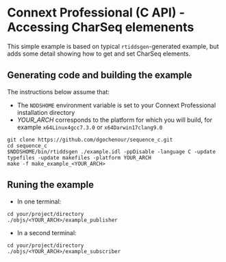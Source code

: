 # Connext Professional (C API) - Accessing CharSeq elemenents 

This simple example is based on typical `rtiddsgen`-generated example, but adds some detail showing how to get and set CharSeq elements.

## Generating code and building the example

The instructions below assume that:
- The `NDDSHOME` environment variable is set to your Connext Professional installation directory
- *YOUR_ARCH* corresponds to the platform for which you will build, for example `x64Linux4gcc7.3.0` or `x64Darwin17clang9.0`

```
git clone https://github.com/dgochenour/sequence_c.git
cd sequence_c
$NDDSHOME/bin/rtiddsgen ./example.idl -ppDisable -language C -update typefiles -update makefiles -platform YOUR_ARCH
make -f make_example_<YOUR_ARCH>
```

## Runing the example

- In one terminal:
```
cd your/project/directory
./objs/<YOUR_ARCH>/example_publisher
```
- In a second terminal:
```
cd your/project/directory
./objs/<YOUR_ARCH>/example_subscriber
```